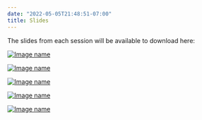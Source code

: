 ```yaml
---
date: "2022-05-05T21:48:51-07:00"
title: Slides
---
```


The slides from each session will be available to download here:

[![Image name](/./slides/js_mon_9.png)](/./slides/js_mon_9_web.pdf)

[![Image name](/./slides/davids.png)](/./slides/Davids_mon_2pm.pdf)

[![Image name](/./slides/lc_tues.png)](/./slides/lc_tues.pdf)

[![Image name](/./slides/bs_tues.png)](/./slides/bs_tues_am.pdf)

[![Image name](/./slides/Tues_pm.png)](/./slides/Tues_pm.pdf)